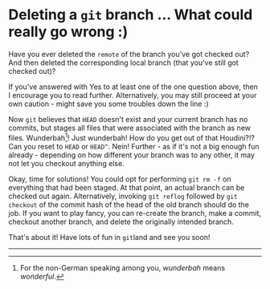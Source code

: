 
# Deleting a `git` branch ... What could really go wrong :)

Have you ever deleted the `remote` of the branch you've got checked out? And then deleted the corresponding
local branch (that you've still got checked out)?

If you've answered with Yes to at least one of the one question above, then I encourage you to read further. Alternatively, you may still proceed at your own caution - might save you some troubles down the line :)

Now `git` believes that `HEAD` doesn't exist and your current branch has no commits, but stages all files that were associated with the branch as new files. Wunderbah[^wunderbah]! Just wunderbah! How do you get out of that Houdini?!? Can you reset to `HEAD` or `HEAD^`. Nein! Further - as if it's not a big enough fun already - depending on how different your branch was to any other, it may not let you checkout anything else.

Okay, time for solutions! You could opt for performing `git rm -f` on everything that had been staged. At that point, an actual branch can be checked out again. Alternatively, invoking `git reflog` followed by `git checkout` of the commit hash of the head of the old branch should do the job.
If you want to play fancy, you can re-create the branch, make a commit, checkout another branch, and delete the originally intended branch.

That's about it! Have lots of fun in `git`land and see you soon!

[^wunderbah]: For the non-German speaking among you, _wunderbah_ means _wonderful_.

---

